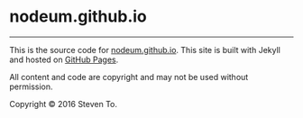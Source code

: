 # nodeum.github.io
--------

This is the source code for [nodeum.github.io](http://nodeum.github.io). This site is built with Jekyll and hosted on [GitHub Pages](https://pages.github.com/).

All content and code are copyright and may not be used without permission.

Copyright &copy; 2016 Steven To.
